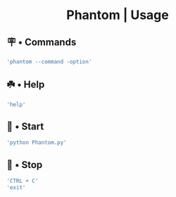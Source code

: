 # <p align='center'>Phantom | Usage</p>

## 🪧 • Commands
``` bash
'phantom --command -option'
```

## ☘️ • Help
``` bash
'help'
```

## 🎯 • Start
``` bash
'python Phantom.py'
```

## 🚫 • Stop
``` bash
'CTRL + C'
'exit'
```
